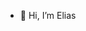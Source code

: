- 👋 Hi, I’m Elias   





<!---
Eliasinhoo/Eliasinhoo is a ✨ special ✨ repository because its `README.md` (this file) appears on your GitHub profile.
You can click the Preview link to take a look at your changes.
--->
